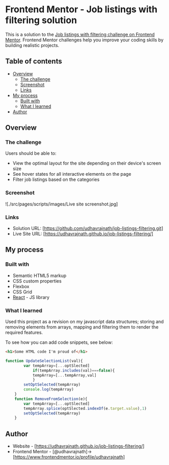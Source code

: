# Frontend Mentor - Job listings with filtering solution

This is a solution to the [Job listings with filtering challenge on Frontend Mentor](https://www.frontendmentor.io/challenges/job-listings-with-filtering-ivstIPCt). Frontend Mentor challenges help you improve your coding skills by building realistic projects. 

## Table of contents

- [Overview](#overview)
  - [The challenge](#the-challenge)
  - [Screenshot](#screenshot)
  - [Links](#links)
- [My process](#my-process)
  - [Built with](#built-with)
  - [What I learned](#what-i-learned)
- [Author](#author)


## Overview

### The challenge

Users should be able to:

- View the optimal layout for the site depending on their device's screen size
- See hover states for all interactive elements on the page
- Filter job listings based on the categories

### Screenshot

![./src/pages/scripts/images/Live site screenshot.jpg]

### Links

- Solution URL: [https://github.com/udhavrajnath/job-listings-filtering.git]
- Live Site URL: [https://udhavrajnath.github.io/job-listings-filtering/]

## My process

### Built with

- Semantic HTML5 markup
- CSS custom properties
- Flexbox
- CSS Grid
- [React](https://reactjs.org/) - JS library


### What I learned

Used this project as a revision on my javascript data structures; storing and removing elements from arrays, mapping and filtering them to render the required features.

To see how you can add code snippets, see below:

```html
<h1>Some HTML code I'm proud of</h1>
```

```js
function UpdateSelectionList(val){
        var tempArray=[...optSlected]
            if(tempArray.includes(val)===false){
            tempArray=[...tempArray,val]
            }     
        setOptSelected(tempArray)
        console.log(tempArray)
    }
    function RemoveFromSelection(e){
        var tempArray=[...optSlected]
        tempArray.splice(optSlected.indexOf(e.target.value),1)
        setOptSelected(tempArray)
    }
```

## Author

- Website - [https://udhavrajnath.github.io/job-listings-filtering/]
- Frontend Mentor - [@udhavrajnath]->[https://www.frontendmentor.io/profile/udhavrajnath]

